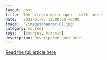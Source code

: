 ```yaml
---
layout: post
title:  The bitcoin whitepaper - with notes
date:   2021-01-07 12:00:00 +0300
image:  '/images/banner-01.jpg'
category: course1
tags:   [course1, bitcoin]
description: Description goes here
---
```


<a href="https://fermatslibrary.com/s/bitcoin" target="_blank" class="purpleBtn" >Read the full article here</a>
